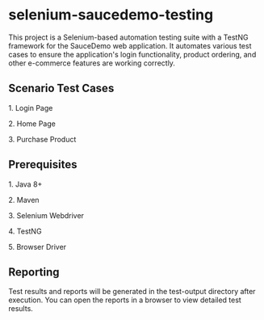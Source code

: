 <h1>selenium-saucedemo-testing</h1>
<p>This project is a Selenium-based automation testing suite with a TestNG framework for the SauceDemo web application. It automates various test cases to ensure the application's login functionality, product ordering, and other e-commerce features are working correctly.</p>
<h2>Scenario Test Cases</h2>
<p>1. Login Page</p>
<p>2. Home Page</p>
<p>3. Purchase Product</p>
<h2>Prerequisites</h2>
<p>1. Java 8+</p>
<p>2. Maven</p>
<p>3. Selenium Webdriver</p>
<p>4. TestNG</p>
<p>5. Browser Driver</p>
<h2>Reporting</h2>
<p>Test results and reports will be generated in the test-output directory after execution. You can open the reports in a browser to view detailed test results.</p>
